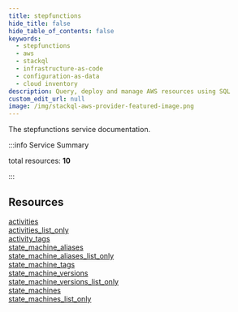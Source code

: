 ```yaml
---
title: stepfunctions
hide_title: false
hide_table_of_contents: false
keywords:
  - stepfunctions
  - aws
  - stackql
  - infrastructure-as-code
  - configuration-as-data
  - cloud inventory
description: Query, deploy and manage AWS resources using SQL
custom_edit_url: null
image: /img/stackql-aws-provider-featured-image.png
---
```


The stepfunctions service documentation.

:::info Service Summary

<div class="row">
<div class="providerDocColumn">
<span>total resources:&nbsp;<b>10</b></span><br />
</div>
</div>

:::

## Resources
<div class="row">
<div class="providerDocColumn">
<a href="/services/stepfunctions/activities/">activities</a><br />
<a href="/services/stepfunctions/activities_list_only/">activities_list_only</a><br />
<a href="/services/stepfunctions/activity_tags/">activity_tags</a><br />
<a href="/services/stepfunctions/state_machine_aliases/">state_machine_aliases</a><br />
<a href="/services/stepfunctions/state_machine_aliases_list_only/">state_machine_aliases_list_only</a>
</div>
<div class="providerDocColumn">
<a href="/services/stepfunctions/state_machine_tags/">state_machine_tags</a><br />
<a href="/services/stepfunctions/state_machine_versions/">state_machine_versions</a><br />
<a href="/services/stepfunctions/state_machine_versions_list_only/">state_machine_versions_list_only</a><br />
<a href="/services/stepfunctions/state_machines/">state_machines</a><br />
<a href="/services/stepfunctions/state_machines_list_only/">state_machines_list_only</a>
</div>
</div>